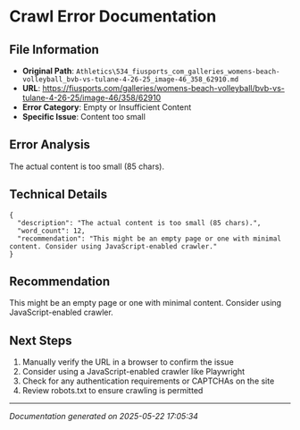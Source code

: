 # Crawl Error Documentation

## File Information
- **Original Path**: `Athletics\534_fiusports_com_galleries_womens-beach-volleyball_bvb-vs-tulane-4-26-25_image-46_358_62910.md`
- **URL**: https://fiusports.com/galleries/womens-beach-volleyball/bvb-vs-tulane-4-26-25/image-46/358/62910
- **Error Category**: Empty or Insufficient Content
- **Specific Issue**: Content too small

## Error Analysis
The actual content is too small (85 chars).

## Technical Details
```
{
  "description": "The actual content is too small (85 chars).",
  "word_count": 12,
  "recommendation": "This might be an empty page or one with minimal content. Consider using JavaScript-enabled crawler."
}
```

## Recommendation
This might be an empty page or one with minimal content. Consider using JavaScript-enabled crawler.

## Next Steps
1. Manually verify the URL in a browser to confirm the issue
2. Consider using a JavaScript-enabled crawler like Playwright
3. Check for any authentication requirements or CAPTCHAs on the site
4. Review robots.txt to ensure crawling is permitted

---
*Documentation generated on 2025-05-22 17:05:34*

